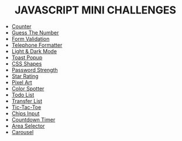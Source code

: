 # <h1 align="center">JAVASCRIPT MINI CHALLENGES</h1>

- <a href="https://dabinderudhan.github.io/javascript-mini-projects/counter/">Counter</a>
- <a href="https://dabinderudhan.github.io/javascript-mini-projects/guessTheNumber/">Guess The Number</a>
- <a href="https://dabinderudhan.github.io/javascript-mini-projects/formValidation/">Form Validation</a>
- <a href="https://dabinderudhan.github.io/javascript-mini-projects/telephoneNumberFormatter/">Telephone Formatter</a>
- <a href="https://dabinderudhan.github.io/javascript-mini-projects/lightDarkMode/">Light & Dark Mode</a>
- <a href="https://dabinderudhan.github.io/javascript-mini-projects/toastPopup/">Toast Popup</a>
- <a href="https://dabinderudhan.github.io/javascript-mini-projects/cssShapes/">CSS Shapes</a>
- <a href="https://dabinderudhan.github.io/javascript-mini-projects/passwordStrength/">Password Strength</a>
- <a href="https://dabinderudhan.github.io/javascript-mini-projects/starRating/">Star Rating</a>
- <a href="https://dabinderudhan.github.io/javascript-mini-projects/pixelArt/">Pixel Art</a>
- <a href="https://dabinderudhan.github.io/javascript-mini-projects/colorSpotter/">Color Spotter</a>
- <a href="https://dabinderudhan.github.io/javascript-mini-projects/toDoList/">Todo List</a>
- <a href="https://dabinderudhan.github.io/javascript-mini-projects/transferList/">Transfer List</a>
- <a href="https://dabinderudhan.github.io/javascript-mini-projects/ticTacToe/">Tic-Tac-Toe</a>
- <a href="https://dabinderudhan.github.io/javascript-mini-projects/chipsInput/">Chips Input</a>
- <a href="https://dabinderudhan.github.io/javascript-mini-projects/countdownTimer/">Countdown Timer</a>
- <a href="https://dabinderudhan.github.io/javascript-mini-projects/areaSelector/">Area Selector</a>
- <a href="https://dabinderudhan.github.io/javascript-mini-projects/carousel/">Carousel</a>
